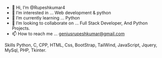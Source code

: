 - 👋 Hi, I’m @Rupeshkumar4
- 👀 I’m interested in ... Web development & python 
- 🌱 I’m currently learning ... Python 
- 💞️ I’m looking to collaborate on ... Full Stack Developer, And Python Projects.
- 📫 How to reach me ... geniusrupeshkumar@gmail.com

<!---
Rupeshkumar4/Rupeshkumar4 is a ✨ special ✨ repository because its `README.md` (this file) appears on your GitHub profile.
You can click the Preview link to take a look at your changes.
--->
Skills 
         Python, C, CPP, HTML, Css, BootStrap, TailWind, JavaScript, Jquery, MySql, PHP, Tkinter. 
